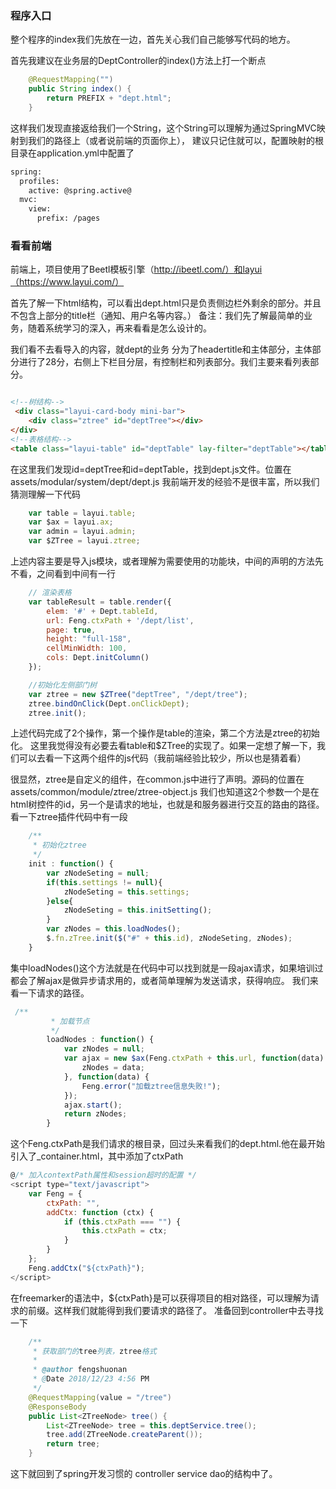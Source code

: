 ### 程序入口
整个程序的index我们先放在一边，首先关心我们自己能够写代码的地方。

首先我建议在业务层的DeptController的index()方法上打一个断点
``` java
    @RequestMapping("")
    public String index() {
        return PREFIX + "dept.html";
    }
```
这样我们发现直接返给我们一个String，这个String可以理解为通过SpringMVC映射到我们的路径上（或者说前端的页面你上），
建议只记住就可以，配置映射的根目录在application.yml中配置了
``` xml
spring:
  profiles:
    active: @spring.active@
  mvc:
    view:
      prefix: /pages
```
### 看看前端
前端上，项目使用了Beetl模板引擎（http://ibeetl.com/）和layui（https://www.layui.com/）

首先了解一下html结构，可以看出dept.html只是负责侧边栏外剩余的部分。并且不包含上部分的title栏（通知、用户名等内容。）
备注：我们先了解最简单的业务，随着系统学习的深入，再来看看是怎么设计的。

我们看不去看导入的内容，就dept的业务
分为了headertitle和主体部分，主体部分进行了28分，右侧上下栏目分层，有控制栏和列表部分。我们主要来看列表部分。
```html

<!--树结构-->
 <div class="layui-card-body mini-bar">
    <div class="ztree" id="deptTree"></div>
</div>
<!--表格结构-->
<table class="layui-table" id="deptTable" lay-filter="deptTable"></table>
```

在这里我们发现id=deptTree和id=deptTable，找到dept.js文件。位置在assets/modular/system/dept/dept.js
我前端开发的经验不是很丰富，所以我们猜测理解一下代码
```js
    var table = layui.table;
    var $ax = layui.ax;
    var admin = layui.admin;
    var $ZTree = layui.ztree;
```
上述内容主要是导入js模块，或者理解为需要使用的功能块，中间的声明的方法先不看，之间看到中间有一行
```js
    // 渲染表格
    var tableResult = table.render({
        elem: '#' + Dept.tableId,
        url: Feng.ctxPath + '/dept/list',
        page: true,
        height: "full-158",
        cellMinWidth: 100,
        cols: Dept.initColumn()
    });

    //初始化左侧部门树
    var ztree = new $ZTree("deptTree", "/dept/tree");
    ztree.bindOnClick(Dept.onClickDept);
    ztree.init();
```
上述代码完成了2个操作，第一个操作是table的渲染，第二个方法是ztree的初始化。
这里我觉得没有必要去看table和$ZTree的实现了。如果一定想了解一下，我们可以去看一下这两个组件的js代码（我前端经验比较少，所以也是猜着看）

很显然，ztree是自定义的组件，在common.js中进行了声明。源码的位置在assets/common/module/ztree/ztree-object.js
我们也知道这2个参数一个是在html树控件的id，另一个是请求的地址，也就是和服务器进行交互的路由的路径。
看一下ztree插件代码中有一段
```js
    /**
     * 初始化ztree
     */
    init : function() {
        var zNodeSeting = null;
        if(this.settings != null){
            zNodeSeting = this.settings;
        }else{
            zNodeSeting = this.initSetting();
        }
        var zNodes = this.loadNodes();
        $.fn.zTree.init($("#" + this.id), zNodeSeting, zNodes);
    }
```
集中loadNodes()这个方法就是在代码中可以找到就是一段ajax请求，如果培训过都会了解ajax是做异步请求用的，或者简单理解为发送请求，获得响应。
我们来看一下请求的路径。
```js
 /**
         * 加载节点
         */
        loadNodes : function() {
            var zNodes = null;
            var ajax = new $ax(Feng.ctxPath + this.url, function(data) {
                zNodes = data;
            }, function(data) {
                Feng.error("加载ztree信息失败!");
            });
            ajax.start();
            return zNodes;
        }

```
这个Feng.ctxPath是我们请求的根目录，回过头来看我们的dept.html.他在最开始引入了_container.html，其中添加了ctxPath
```js
@/* 加入contextPath属性和session超时的配置 */
<script type="text/javascript">
    var Feng = {
        ctxPath: "",
        addCtx: function (ctx) {
            if (this.ctxPath === "") {
                this.ctxPath = ctx;
            }
        }
    };
    Feng.addCtx("${ctxPath}");
</script>

```
在freemarker的语法中，${ctxPath}是可以获得项目的相对路径，可以理解为请求的前缀。这样我们就能得到我们要请求的路径了。
准备回到controller中去寻找一下
``` java
    /**
     * 获取部门的tree列表，ztree格式
     *
     * @author fengshuonan
     * @Date 2018/12/23 4:56 PM
     */
    @RequestMapping(value = "/tree")
    @ResponseBody
    public List<ZTreeNode> tree() {
        List<ZTreeNode> tree = this.deptService.tree();
        tree.add(ZTreeNode.createParent());
        return tree;
    }

```
这下就回到了spring开发习惯的 controller service dao的结构中了。










